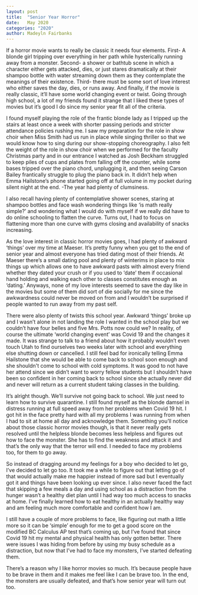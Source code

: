 ```yaml
---
layout: post
title:  "Senior Year Horror"
date:   May 2020
categories: "2020"
author: Madeyln Fairbanks
---
```

If a horror movie wants to really be classic it needs four elements. First- A blonde girl tripping over everything in her
path while hysterically running away from a monster. Second- a shower or bathtub scene in which a character either gets
attacked, dies, or just stares dramatically at their shampoo bottle with water streaming down them as they contemplate the
meanings of their existence. Third- there must be some sort of love interest who either saves the day, dies, or runs away.
And finally, if the movie is really classic, it’ll have some world changing event or twist. Going through high school, a
lot of my friends found it strange that I liked these types of movies but it’s good I do since my senior year fit all of the criteria.

I found myself playing the role of the frantic blonde lady as I tripped up the stairs at least once a week with shorter passing
periods and stricter attendance policies rushing me. I saw my preparation for the role in show choir when Miss Smith had us run
in place while singing thriller so that we would know how to sing during our show-stopping choreography. I also felt the weight
of the role in show choir when we performed for the faculty Christmas party and in our entrance I watched as Josh Beckham struggled
to keep piles of cups and plates from falling off the counter, while some bases tripped over the piano chord, unplugging it, and
then seeing Carson Bailey frantically struggle to plug the piano back in. It didn’t help when Emma Hailstone’s phone started going
off at full volume in my pocket during silent night at the end. -The year had plenty of clumsiness.

I also recall having plenty of contemplative shower scenes, staring at shampoo bottles and face wash wondering things like ‘is math
really simple?’ and wondering what I would do with myself if we really did have to do online schooling to flatten the curve. Turns
out, I had to focus on flattening more than one curve with gyms closing and availability of snacks increasing.

As the love interest in classic horror movies goes, I had plenty of awkward ‘things’ over my time at Maeser. It’s pretty funny when
you get to the end of senior year and almost everyone has tried dating most of their friends. At Maeser there’s a small dating pool
and plenty of winterims in place to mix things up which allows one to have awkward pasts with almost every friend whether they dated
your crush or if you used to ‘date’ them if occasional hand holding and walking each other to classes constitutes enough as ‘dating.’
Anyways, none of my love interests seemed to save the day like in the movies but some of them did sort of die socially for me since
the awkwardness could never be moved on from and I wouldn’t be surprised if people wanted to run away from my past self.

There were also plenty of twists this school year. Awkward ‘things’ broke up and I wasn’t alone in not landing the role I wanted in
the school play but we couldn’t have four belles and five Mrs. Potts now could we? In reality, of course the ultimate ‘world changing
event’ was Covid 19 and the changes it made. It was strange to talk to a friend about how it probably wouldn’t even touch Utah to find
ourselves two weeks later with school and everything else shutting down or cancelled. I still feel bad for ironically telling Emma
Hailstone that she would be able to come back to school soon enough and she shouldn't come to school with cold symptoms. It was good
to not have her attend since we didn’t want to worry fellow students but I shouldn’t have been so confident in her coming back to
school since she actually never did and never will return as a current student taking classes in the building.

It’s alright though. We’ll survive not going back to school. We just need to learn how to survive quarantine. I still found myself as
the blonde damsel in distress running at full speed away from her problems when Covid 19 hit. I got hit in the face pretty hard with
all my problems I was running from when I had to sit at home all day and acknowledge them. Something you’ll notice about those classic
horror movies though, is that it never really gets resolved until the helpless blonde becomes less helpless and figures out how to face
the monster. She has to find the weakness and attack it and that’s the only way that the terror will end. I needed to face my problems
too, for them to go away.

So instead of dragging around my feelings for a boy who decided to let go, I’ve decided to let go too. It took me a while to figure out
that letting go of that would actually make me happier instead of more sad but I eventually got it and things have been looking up ever
since. I also never faced the fact that skipping a few meals a day and using school as a distraction from the hunger wasn’t a healthy
diet plan until I had way too much access to snacks at home. I’ve finally learned how to eat healthy in an actually healthy way and am
feeling much more comfortable and confident how I am.

I still have a couple of more problems to face, like figuring out math a little more so it can be ‘simple’ enough for me to get a good
score on the modified BC Calculus AP test that’s coming up, but I’ve found that since Covid 19 hit my mental and physical health has
only gotten better. There were issues I was hiding from before by using my busy schedule as a distraction, but now that I’ve had to
face my monsters, I’ve started defeating them.

There’s a reason why I like horror movies so much. It’s because people have to be brave in them and it makes me feel like I can be
brave too. In the end, the monsters are usually defeated, and that’s how senior year will turn out too.
